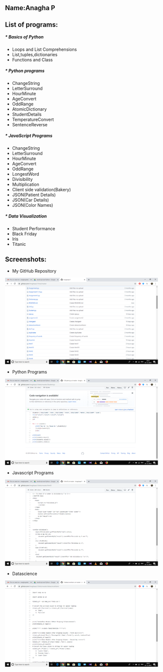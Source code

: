

## Name:Anagha P

 
## List of programs:

##### * Basics of Python
  * Loops and List Comprehensions
  * List,tuples,dictionaries
  * Functions and Class
 
##### * Python programs
  * ChangeString
  * LetterSurround
  * HourMinute
  * AgeConvert
  * OddRange
  * AtomicDictionary
  * StudentDetails
  * TemperatureConvert
  * SentenceReverse
 
##### * JavaScript Programs
  * ChangeString
  * LetterSurround
  * HourMinute
  * AgeConvert
  * OddRange
  * LongestWord
  * Divisibility
  * Multiplication
  * Client side validation(Bakery)
  * JSON(Patient Details)
  * JSON(Car Details)
  * JSON(Color Names)
 
##### * Data Visualization
  * Student Performance
  * Black Friday
  * Iris
  * Titanic
## Screenshots:
* My GitHub Repository

![](imagess/image11.png)

* Python Programs

![](imagess/image22.png)

* Javascript Programs

![](imagess/image33.png)

* Datascience

![](imagess/image44.png)

